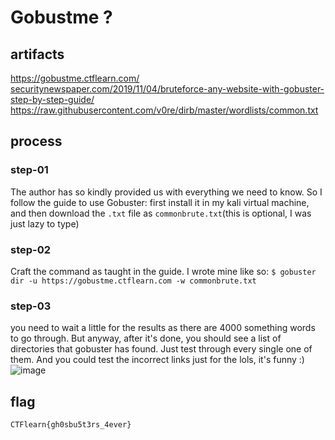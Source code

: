 # Gobustme ?
## artifacts
<a href="https://gobustme.ctflearn.com/">https://gobustme.ctflearn.com/</a>
<a href="https://www.securitynewspaper.com/2019/11/04/bruteforce-any-website-with-gobuster-step-by-step-guide/">securitynewspaper.com/2019/11/04/bruteforce-any-website-with-gobuster-step-by-step-guide/</a>
<a href="https://raw.githubusercontent.com/v0re/dirb/master/wordlists/common.txt">https://raw.githubusercontent.com/v0re/dirb/master/wordlists/common.txt</a>
## process
### step-01
The author has so kindly provided us with everything we need to know. So I follow the guide to use Gobuster: first install it in my kali virtual machine, and then download the `.txt` file as `commonbrute.txt`(this is optional, I was just lazy to type)
### step-02 
Craft the command as taught in the guide. I wrote mine like so: `$ gobuster dir -u https://gobustme.ctflearn.com -w commonbrute.txt`
### step-03
you need to wait a little for the results as there are 4000 something words to go through. But anyway, after it's done, you should see a list of directories that gobuster has found. Just test through every single one of them. And you could test the incorrect links just for the lols, it's funny :)
![image](https://github.com/functionpdf/CTFlearn/assets/102633295/57e64f8c-3e1b-47f8-b6f0-7cf4b5fb1aa1)
## flag
`CTFlearn{gh0sbu5t3rs_4ever}`
